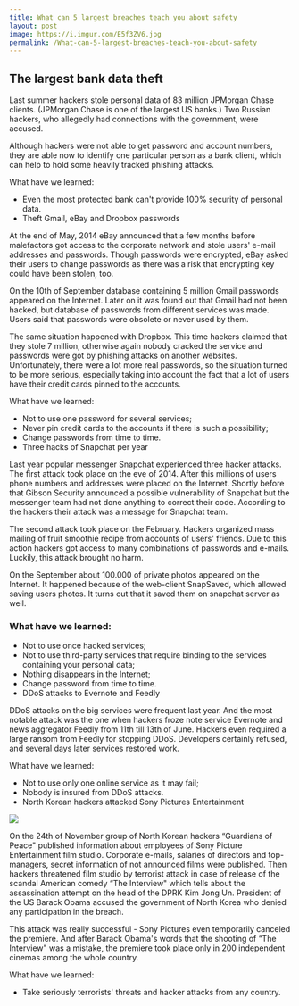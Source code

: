```yaml
---
title: What can 5 largest breaches teach you about safety
layout: post
image: https://i.imgur.com/E5f3ZV6.jpg
permalink: /What-can-5-largest-breaches-teach-you-about-safety
---
```


## The largest bank data theft

Last summer hackers stole personal data of 83 million JPMorgan Chase clients. (JPMorgan Chase is one of the largest US banks.) Two Russian hackers, who allegedly had connections with the government, were accused.

Although hackers were not able to get password and account numbers, they are able now to identify one particular person as a bank client, which can help to hold some heavily tracked phishing attacks.

What have we learned:
- Even the most protected bank can't provide 100% security of personal data.
- Theft Gmail, eBay and Dropbox passwords


At the end of May, 2014 eBay announced that a few months before malefactors got access to the corporate network and stole users' e-mail addresses and passwords. Though passwords were encrypted, eBay asked their users to change passwords as there was a risk that encrypting key could have been stolen, too.

On the 10th of September database containing 5 million Gmail passwords appeared on the Internet. Later on it was found out that Gmail had not been hacked, but database of passwords from different services was made. Users said that passwords were obsolete or never used by them.

The same situation happened with Dropbox. This time hackers claimed that they stole 7 million, otherwise again nobody cracked the service and passwords were got by phishing attacks on another websites. Unfortunately, there were a lot more real passwords, so the situation turned to be more serious, especially taking into account the fact that a lot of users have their credit cards pinned to the accounts.

What have we learned:
- Not to use one password for several services;
- Never pin credit cards to the accounts if there is such a possibility;
- Change passwords from time to time.
- Three hacks of Snapchat per year


Last year popular messenger Snapchat experienced three hacker attacks. The first attack took place on the eve of 2014. After this millions of users phone numbers and addresses were placed on the Internet. Shortly before that Gibson Security announced a possible vulnerability of Snapchat but the messenger team had not done anything to correct their code. According to the hackers their attack was a message for Snapchat team.

The second attack took place on the February. Hackers organized mass mailing of fruit smoothie recipe from accounts of users' friends. Due to this action hackers got access to many combinations of passwords and e-mails. Luckily, this attack brought no harm.

On the September about 100.000 of private photos appeared on the Internet. It happened because of the web-client SnapSaved, which allowed saving users photos. It turns out that it saved them on snapchat server as well.

### What have we learned:
- Not to use once hacked services;
- Not to use third-party services that require binding to the services containing your personal data;
- Nothing disappears in the Internet;
- Change password from time to time.
- DDoS attacks to Evernote and Feedly


DDoS attacks on the big services were frequent last year. And the most notable attack was the one when hackers froze note service Evernote and news aggregator Feedly from 11th till 13th of June. Hackers even required a large ransom from Feedly for stopping DDoS. Developers certainly refused, and several days later services restored work.

What have we learned:
- Not to use only one online service as it may fail;
- Nobody is insured from DDoS attacks.
- North Korean hackers attacked Sony Pictures Entertainment

![](https://i.imgur.com/x0ABiK4.png)

On the 24th of November group of North Korean hackers “Guardians of Peace" published information about employees of Sony Picture Entertainment film studio. Corporate e-mails, salaries of directors and top-managers, secret information of not announced films were published. Then hackers threatened film studio by terrorist attack in case of release of the scandal American comedy “The Interview" which tells about the assassination attempt on the head of the DPRK Kim Jong Un. President of the US Barack Obama accused the government of North Korea who denied any participation in the breach.

This attack was really successful - Sony Pictures even temporarily canceled the premiere. And after Barack Obama's words that the shooting of “The Interview" was a mistake, the premiere took place only in 200 independent cinemas among the whole country.

What have we learned:
- Take seriously terrorists' threats and hacker attacks from any country.
